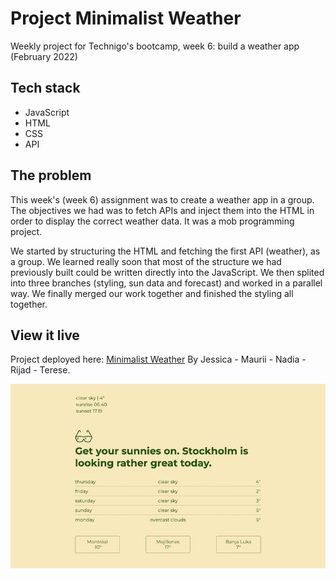 # Project Minimalist Weather

Weekly project for Technigo's bootcamp, week 6: build a weather app (February 2022)

## Tech stack

- JavaScript
- HTML
- CSS
- API

## The problem

This week's (week 6) assignment was to create a weather app in a group. The objectives we had was to fetch APIs and inject them into the HTML in order to display the correct weather data. It was a mob programming project.

We started by structuring the HTML and fetching the first API (weather), as a group. We learned really soon that most of the structure we had previously built could be written directly into the JavaScript. We then splited into three branches (styling, sun data and forecast) and worked in a parallel way. We finally merged our work together and finished the styling all together.

## View it live

Project deployed here: [Minimalist Weather](https://minimalist-weather-app.netlify.app/)
By Jessica - Maurii - Nadia - Rijad - Terese.

<div align="center">
  <img src="screenshot.jpg" />
</div>
